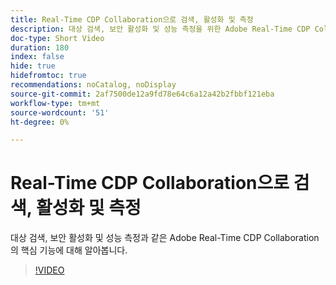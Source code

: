 ```yaml
---
title: Real-Time CDP Collaboration으로 검색, 활성화 및 측정
description: 대상 검색, 보안 활성화 및 성능 측정을 위한 Adobe Real-Time CDP Collaboration의 핵심 기능에 대해 알아봅니다.
doc-type: Short Video
duration: 180
index: false
hide: true
hidefromtoc: true
recommendations: noCatalog, noDisplay
source-git-commit: 2af7500de12a9fd78e64c6a12a42b2fbbf121eba
workflow-type: tm+mt
source-wordcount: '51'
ht-degree: 0%

---
```



# Real-Time CDP Collaboration으로 검색, 활성화 및 측정

대상 검색, 보안 활성화 및 성능 측정과 같은 Adobe Real-Time CDP Collaboration의 핵심 기능에 대해 알아봅니다.

<!-- 72_OS511_3442426_179_discover-activate-and-measure-with-realtime-cdp-collaboration -->
>[!VIDEO](https://video.tv.adobe.com/v/3458275/?learn=on&enablevpops=true)
